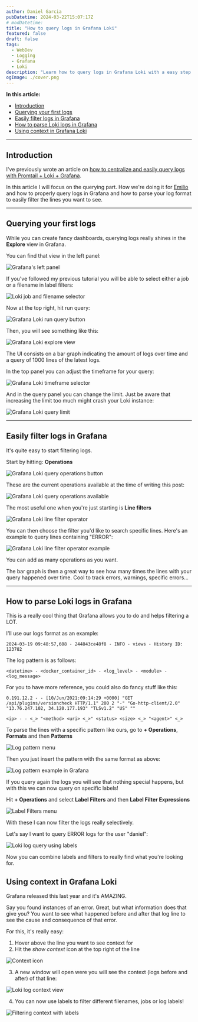 ```yaml
---
author: Daniel Garcia
pubDatetime: 2024-03-22T15:07:17Z
# modDatetime:
title: "How to query logs in Grafana Loki"
featured: false
draft: false
tags:
  - WebDev
  - Logging
  - Grafana
  - Loki
description: "Learn how to query logs in Grafana Loki with a easy step by step guide"
ogImage: ./cover.png
---
```


**In this article:**

- [Introduction](#introduction)
- [Querying your first logs](#querying-your-first-logs)
- [Easily filter logs in Grafana](#easily-filter-logs-in-grafana)
- [How to parse Loki logs in Grafana](#how-to-parse-loki-logs-in-grafana)
- [Using context in Grafana Loki](#using-context-in-grafana-loki)

---

## Introduction

I've previously wrote an article on [how to centralize and easily query logs with Promtail + Loki + Grafana](https://dev.to/onticdani/how-to-centralize-and-visualize-your-app-logs-in-grafana-483c).

In this article I will focus on the querying part. How we're doing it for [Emilio](https://getemil.io) and how to properly query logs in Grafana and how to parse your log format to easily filter the lines you want to see.

---

## Querying your first logs

While you can create fancy dashboards, querying logs really shines in the **Explore** view in Grafana.

You can find that view in the left panel:

![Grafana's left panel](https://dev-to-uploads.s3.amazonaws.com/uploads/articles/maykt7ue57yte37z43bx.png)

If you've followed my previous tutorial you will be able to select either a job or a filename in label filters:

![Loki job and filename selector](https://dev-to-uploads.s3.amazonaws.com/uploads/articles/poh3dwabssoospelfj6j.png)

Now at the top right, hit run query:

![Grafana Loki run query button](https://dev-to-uploads.s3.amazonaws.com/uploads/articles/8ez6codqm7laja2xtsry.png)

Then, you will see something like this:

![Grafana Loki explore view](https://dev-to-uploads.s3.amazonaws.com/uploads/articles/2d59efjp6hehj3vs2n8r.png)

The UI consists on a bar graph indicating the amount of logs over time and a query of 1000 lines of the latest logs.

In the top panel you can adjust the timeframe for your query:

![Grafana Loki timeframe selector](https://dev-to-uploads.s3.amazonaws.com/uploads/articles/q00pamwvm648znc4148w.png)

And in the query panel you can change the limit. Just be aware that increasing the limit too much might crash your Loki instance:

![Grafana Loki query limit](https://dev-to-uploads.s3.amazonaws.com/uploads/articles/6dvvbiz4vycqbqjktyep.png)

---

## Easily filter logs in Grafana

It's quite easy to start filtering logs.

Start by hitting: **Operations**

![Grafana Loki query operations button](https://dev-to-uploads.s3.amazonaws.com/uploads/articles/pwsgq8ib5y7sd1t5iqhf.png)

These are the current operations available at the time of writing this post:

![Grafana Loki query operations available](https://dev-to-uploads.s3.amazonaws.com/uploads/articles/notu57o4cljnpzzajxtj.png)

The most useful one when you're just starting is **Line filters**

![Grafana Loki line filter operator](https://dev-to-uploads.s3.amazonaws.com/uploads/articles/91366d9n7rq3265bdwqs.png)

You can then choose the filter you'd like to search specific lines. Here's an example to query lines containing "ERROR":

![Grafana Loki line filter operator example](https://dev-to-uploads.s3.amazonaws.com/uploads/articles/qy08tf9l30oojjejdws0.png)

You can add as many operations as you want.

The bar graph is then a great way to see how many times the lines with your query happened over time. Cool to track errors, warnings, specific errors...

---

## How to parse Loki logs in Grafana

This is a really cool thing that Grafana allows you to do and helps filtering a LOT.

I'll use our logs format as an example:

```
2024-03-19 09:48:57,608 - 244843ce48f8 - INFO - views - History ID: 123782
```

The log pattern is as follows:

```
<datetime> - <docker_container_id> - <log_level> - <module> - <log_message>
```

For you to have more reference, you could also do fancy stuff like this:

```
0.191.12.2 - - [10/Jun/2021:09:14:29 +0000] "GET /api/plugins/versioncheck HTTP/1.1" 200 2 "-" "Go-http-client/2.0" "13.76.247.102, 34.120.177.193" "TLSv1.2" "US" ""
```

```
<ip> - - <_> "<method> <uri> <_>" <status> <size> <_> "<agent>" <_>
```

To parse the lines with a specific pattern like ours, go to **+ Operations**, **Formats** and then **Patterns**

![Log pattern menu](https://dev-to-uploads.s3.amazonaws.com/uploads/articles/me10232wcweqctyz5014.png)

Then you just insert the pattern with the same format as above:

![Log pattern example in Grafana](https://dev-to-uploads.s3.amazonaws.com/uploads/articles/bq0knibd54strw79jdbp.png)

If you query again the logs you will see that nothing special happens, but with this we can now query on specific labels!

Hit **+ Operations** and select **Label Filters** and then **Label Filter Expressions**

![Label Filters menu](https://dev-to-uploads.s3.amazonaws.com/uploads/articles/ltqtagf8t30nslxt0x50.png)

With these I can now filter the logs really selectively.

Let's say I want to query ERROR logs for the user "daniel":

![Loki log query using labels](https://dev-to-uploads.s3.amazonaws.com/uploads/articles/innt4vt6b5l6f6fz6sen.png)

Now you can combine labels and filters to really find what you're looking for.

## Using context in Grafana Loki

Grafana released this last year and it's AMAZING.

Say you found instances of an error. Great, but what information does that give you? You want to see what happened before and after that log line to see the cause and consequence of that error.

For this, it's really easy:

1. Hover above the line you want to see context for
2. Hit the _show context_ icon at the top right of the line

![Context icon](https://dev-to-uploads.s3.amazonaws.com/uploads/articles/f96lvc5mo1r75m5zbamy.png)

3. A new window will open were you will see the context (logs before and after) of that line:

![Loki log context view](https://dev-to-uploads.s3.amazonaws.com/uploads/articles/hzq12h20kb825emh0xdd.png)

4. You can now use labels to filter different filenames, jobs or log labels!

![Filtering context with labels](https://dev-to-uploads.s3.amazonaws.com/uploads/articles/mzx6emfw88fast766e8e.png)
